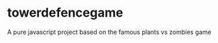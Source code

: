 towerdefencegame
================

A pure javascript project based on the famous plants vs zombies game
